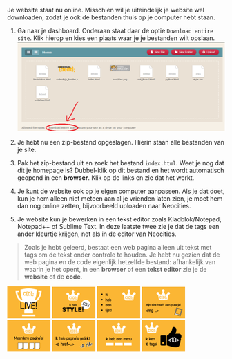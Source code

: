 Je website staat nu online. Misschien wil je uiteindelijk je website wel downloaden, zodat je ook de bestanden thuis op je computer hebt staan.

1. Ga naar je dashboard. Onderaan staat daar de optie `Download entire site`. Klik hierop en kies een plaats waar je je bestanden wilt opslaan.  
   ![](../assets/download_site.png)

2. Je hebt nu een zip-bestand opgeslagen. Hierin staan alle bestanden van je site.

3. Pak het zip-bestand uit en zoek het bestand `index.html`. Weet je nog dat dit je homepage is? Dubbel-klik op dit bestand en het wordt automatisch geopend in een **browser**. Klik op de links en zie dat het werkt.

4. Je kunt de website ook op je eigen computer aanpassen. Als je dat doet, kun je hem alleen niet meteen aan al je vrienden laten zien, je moet hem dan nog online zetten, bijvoorbeeld uploaden naar Neocities.

5. Je website kun je bewerken in een tekst editor zoals Kladblok/Notepad, Notepad++ of Sublime Text. In deze laatste twee zie je dat de tags een ander kleurtje krijgen, net als in de editor van Neocities.

> Zoals je hebt geleerd, bestaat een web pagina alleen uit tekst met tags om de tekst onder controle te houden. Je hebt nu gezien dat de web pagina en de code eigenlijk hetzelfde bestand: afhankelijk van waarin je het opent, in een **browser** of een **tekst editor** zie je de **website** of de **code**.



  
![](../assets/badges/thumbs/01_live.png) 
![](../assets/badges/thumbs/06_style.png)
![](../assets/badges/thumbs/04_li.png) 
![](../assets/badges/thumbs/03_img.png) 
![](../assets/badges/thumbs/05_pages.png)
![](../assets/badges/thumbs/02_.png)
![](../assets/badges/thumbs/07_menu.png)
![](../assets/badges/thumbs/08_10_tags.png)

